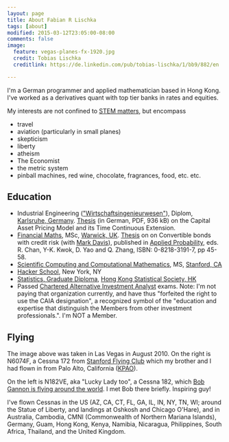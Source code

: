 ```yaml
---
layout: page
title: About Fabian R Lischka
tags: [about]
modified: 2015-03-12T23:05:00-08:00
comments: false
image:
  feature: vegas-planes-fx-1920.jpg
  credit: Tobias Lischka
  creditlink: https://de.linkedin.com/pub/tobias-lischka/1/bb9/882/en

---
```



I'm a German programmer and applied mathematician based in Hong Kong. I've worked as a derivatives quant with top tier banks in rates and equities.

My interests are not confined to [STEM matters](https://en.wikipedia.org/wiki/STEM_fields), but encompass

* travel
* aviation (particularly in small planes)
* skepticism
* liberty
* atheism
* The Economist
* the metric system
* pinball machines, red wine, chocolate, fragrances, food, etc. etc.

## Education

* Industrial Engineering (["Wirtschaftsingenieurwesen"](http://www.kit.edu/downloads/Sonstige/Wiin_UnD.pdf)), Diplom, [Karlsruhe, Germany](http://www.kit.edu). [Thesis](http://www.fabian-lischka.de/CAPM.pdf) (in German, PDF, 936 kB) on the Capital Asset Pricing Model and its Time Continuous Extension.
* [Financial Maths](http://www.wbs.ac.uk/courses/postgraduate/financial-mathematics/), MSc, [Warwick, UK](https://www.warwick.ac.uk). [Thesis](http://www.defaultrisk.com/pp_price_20.htm) on on Convertible bonds with credit risk (with [Mark Davis](http://www.imperial.ac.uk/people/mark.davis)), published in [Applied Probability](http://www.ams.org/bookstore?s3=0-8218-3191-7&quicksearch.x=0&quicksearch.y=0&subject=genint&pg1=&s1=&op1=ADJ&co1=AND&pg2=&s2=&op2=ADJ&co2=AND&op3=ADJ&co3=AND&pg3=ALLF&fn=100&d=BOOK&p=1&u=&r=0&l=100&f=S), eds. R. Chan, Y-K. Kwok, D. Yao and Q. Zhang, ISBN: 0-8218-3191-7, pp 45-58.
* [Scientific Computing and Computational Mathematics](http://icme.stanford.edu), MS, [Stanford, CA](https://www.stanford.edu)
* [Hacker School](https://www.hackerschool.com), New York, NY
* [Statistics, Graduate Diploma](http://www.hkss.org.hk/Exam/Exam.htm), [Hong Kong Statistical Society, HK](http://www.hkss.org.hk)
* Passed [Chartered Alternative Investment Analyst](https://www.caia.org) exams. Note: I'm not paying that organization currently, and have thus "forfeited the right to use the CAIA designation", a recognized symbol of the "education and expertise that distinguish the Members from other investment professionals.". I'm NOT a Member. 

## Flying 

The image above was taken in Las Vegas in August 2010. On the right is N6074F, a Cessna 172 from [Stanford Flying Club](http://flystanford.com) which my brother and I had flown in from Palo Alto, California ([KPAO](http://www.airnav.com/airport/KPAO)).

On the left is N182VE, aka "Lucky Lady too", a Cessna 182, which [Bob Gannon is flying around the world](http://www.worldflyingadventure.com/home.htm). I met Bob there briefly. Inspiring guy!

I've flown Cessnas in the US (AZ, CA, CT, FL, GA, IL, IN, NY, TN, WI; around the Statue of Liberty, and landings at Oshkosh and Chicago O'Hare), and in Australia, Cambodia, CMNI (Commonwealth of Northern Mariana Islands), Germany, Guam, Hong Kong, Kenya, Namibia, Nicaragua, Philippines, South Africa, Thailand, and the United Kingdom. 